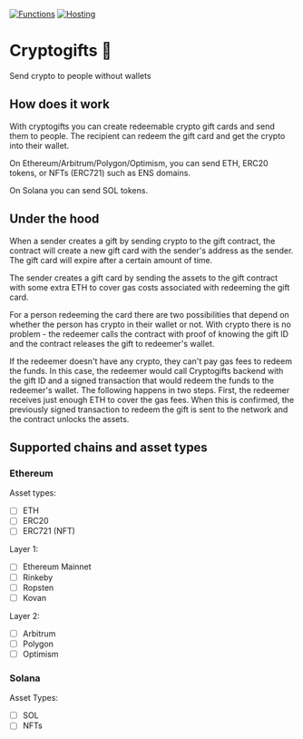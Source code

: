 [![Functions](https://github.com/ebeloded/cryptogifts/actions/workflows/functions.yml/badge.svg)](https://github.com/ebeloded/cryptogifts/actions/workflows/functions.yml) [![Hosting](https://github.com/ebeloded/cryptogifts/actions/workflows/hosting.yml/badge.svg)](https://github.com/ebeloded/cryptogifts/actions/workflows/hosting.yml)

# Cryptogifts 🎁

Send crypto to people without wallets

## How does it work

With cryptogifts you can create redeemable crypto gift cards and send them to people. The recipient can redeem the gift card and get the crypto into their wallet.

On Ethereum/Arbitrum/Polygon/Optimism, you can send ETH, ERC20 tokens, or NFTs (ERC721) such as ENS domains.

On Solana you can send SOL tokens.

## Under the hood

When a sender creates a gift by sending crypto to the gift contract, the contract will create a new gift card with the sender's address as the sender. The gift card will expire after a certain amount of time.

The sender creates a gift card by sending the assets to the gift contract with some extra ETH to cover gas costs associated with redeeming the gift card.

For a person redeeming the card there are two possibilities that depend on whether the person has crypto in their wallet or not. With crypto there is no problem - the redeemer calls the contract with proof of knowing the gift ID and the contract releases the gift to redeemer's wallet.

If the redeemer doesn't have any crypto, they can't pay gas fees to redeem the funds. In this case, the redeemer would call Cryptogifts backend with the gift ID and a signed transaction that would redeem the funds to the redeemer's wallet. The following happens in two steps. First, the redeemer receives just enough ETH to cover the gas fees. When this is confirmed, the previously signed transaction to redeem the gift is sent to the network and the contract unlocks the assets.

## Supported chains and asset types

### Ethereum

Asset types:

- [ ] ETH
- [ ] ERC20
- [ ] ERC721 (NFT)

Layer 1:

- [ ] Ethereum Mainnet
- [ ] Rinkeby
- [ ] Ropsten
- [ ] Kovan

Layer 2:

- [ ] Arbitrum
- [ ] Polygon
- [ ] Optimism

### Solana

Asset Types:

- [ ] SOL
- [ ] NFTs
